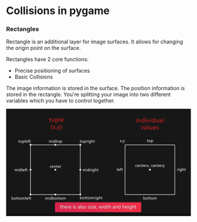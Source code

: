 # Collisions in pygame

### Rectangles

Rectangle is an additional layer for image surfaces. It allows for changing the origin point on the surface. <br>

Rectangles have 2 core functions:<br>
* Precise positioning of surfaces<br>
* Basic Collisions<br>

The image information is stored in the surface. The position information is stored in the rectangle. You're splitting your image into two different variables which you have to control together.<br>

![rectangle object](./assets/rectangle_position.png 'rectangle positions') 

```python

```


